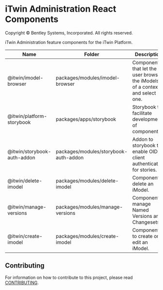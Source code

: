 # iTwin Administration React Components

Copyright © Bentley Systems, Incorporated. All rights reserved.

iTwin Administration feature components for the iTwin Platform.

| Name                        | Folder                                | Description                                                                  |
| --------------------------- | ------------------------------------- | ---------------------------------------------------------------------------- |
| @itwin/imodel-browser       | packages/modules/imodel-browser       | Components that let the user browse the iModels of a context and select one. |
| @itwin/platform-storybook   | packages/apps/storybook               | Storybook to facilitate development of components                            |
| @itwin/storybook-auth-addon | packages/modules/storybook-auth-addon | Addon to storybook to enable OIDC client authentication for stories.         |
| @itwin/delete-imodel        | packages/modules/delete-imodel        | Component to delete an iModel.                                               |
| @itwin/manage-versions      | packages/modules/manage-versions      | Component to manage Named Versions and Changesets.                           |
| @itwin/create-imodel        | packages/modules/create-imodel        | Components to create or edit an iModel.                                      |

## Contributing

For information on how to contribute to this project, please read [CONTRIBUTING](CONTRIBUTING.MD).
